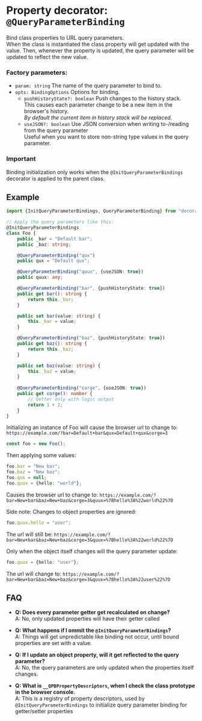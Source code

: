 # Property decorator: `@QueryParameterBinding`

Bind class properties to URL query parameters.  
When the class is instantiated the class property will get updated with the value.
Then, whenever the property is updated, the query parameter will be updated to reflect the new value.

### Factory parameters:
* `param: string` The name of the query parameter to bind to.
* `opts: BindingOptions` Options for binding.
    * `pushHistoryState?: boolean` Push changes to the history stack.  
    This causes each parameter change to be a new item in the browser's history.  
    _By default the current item in history stack will be replaced._
    * `useJSON?: boolean` Use JSON conversion when writing to-/reading from the query parameter  
    Useful when you want to store non-string type values in the query parameter.

### Important
Binding initialization only works when the `@InitQueryParameterBindings` decorator is applied to the parent class.

## Example
```typescript
import {InitQueryParameterBindings, QueryParameterBinding} from "decorators";

// Apply the query parameters like this: 
@InitQueryParameterBindings
class Foo {
    public _bar = "Default bar";
    public _baz: string;

    @QueryParameterBinding("qux")
    public qux = "Default qux";

    @QueryParameterBinding("quux", {useJSON: true})
    public quux: any;

    @QueryParameterBinding("bar", {pushHistoryState: true})
    public get bar(): string {
        return this._bar;
    }

    public set bar(value: string) {
        this._bar = value;
    }

    @QueryParameterBinding("baz", {pushHistoryState: true})
    public get baz(): string {
        return this._baz;
    }

    public set baz(value: string) {
        this._baz = value;
    }
    
    @QueryParameterBinding("corge", {useJSON: true})
    public get corge(): number {
        // Getter only with logic output
        return 1 + 2;
    }
}
```

Initializing an instance of Foo will cause the browser url to change to: `https://example.com/?bar=Default+bar&qux=Default+qux&corge=3`

```typescript
const foo = new Foo();
```

Then applying some values:

```typescript
foo.bar = "New bar";
foo.baz = "New baz";
foo.qux = null;
foo.quux = {hello: "world"};
```

Causes the browser url to change to: `https://example.com/?bar=New+bar&baz=New+baz&corge=3&quux=%7Bhello%3A%22world%22%7D`

Side note: Changes to object properties are ignored:
```typescript
foo.quux.hello = "user";
```

The url will still be: `https://example.com/?bar=New+bar&baz=New+baz&corge=3&quux=%7Bhello%3A%22world%22%7D`

Only when the object itself changes will the query parameter update:
```typescript
foo.quux = {hello: "user"};
```

The url will change to: `https://example.com/?bar=New+bar&baz=New+baz&corge=3&quux=%7Bhello%3A%22user%22%7D`

## FAQ
* __Q: Does every parameter getter get recalculated on change?__  
A: No, only updated properties will have their getter called

* __Q: What happens if I ommit the `@InitQueryParameterBindings`?__  
A: Things will get unpredictable like binding not occur, until bound properties are set with a value.

* __Q: If I update an object property, will it get reflected to the query parameter?__  
A: No, the query parameters are only updated when the properties itself changes.

* __Q: What is `__QPBPropertyDescriptors`, when I check the class prototype in the browser console.__  
A: This is a registry of property descriptors, used by `@InitQueryParameterBindings` to initialize query parameter binding for getter/setter properties

